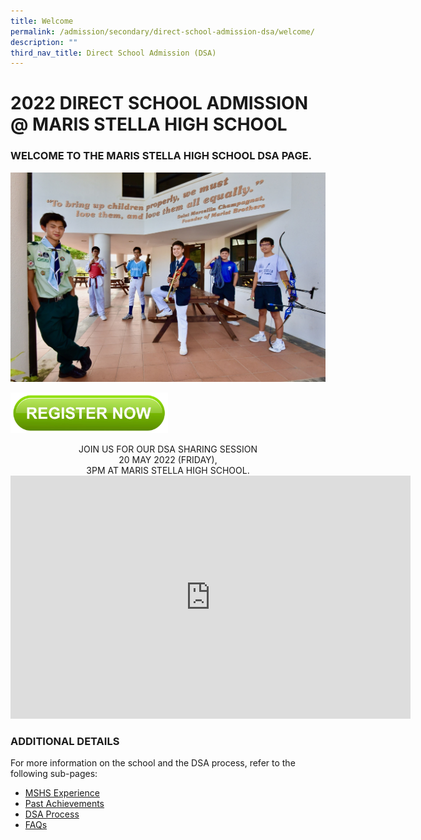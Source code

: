 ```yaml
---
title: Welcome
permalink: /admission/secondary/direct-school-admission-dsa/welcome/
description: ""
third_nav_title: Direct School Admission (DSA)
---
```

# 2022 DIRECT SCHOOL ADMISSION @ MARIS STELLA HIGH SCHOOL


  

### WELCOME TO THE MARIS STELLA HIGH SCHOOL DSA PAGE.

![](/images/Admission/dsa%20banner.jpeg)

<p><a href="https://form.gov.sg/5eb8f82b9de2f000116b3084">
<img style="width:50%" src="/images/Admission/registernow.png">
</a></p>


<center> JOIN US FOR OUR DSA SHARING SESSION<br> 20 MAY 2022 (FRIDAY), <br> 3PM AT MARIS STELLA HIGH SCHOOL.</center>

<iframe src="https://docs.google.com/presentation/d/e/2PACX-1vQcO3rUl8tmCl6xCYybLUqbwubE8mnn3pVaoKudXId-n83Wxzk0yG_otlVfpV1iDQ/embed?start=true&amp;loop=true&amp;delayms=5000" frameborder="0" width="640" height="389" allowfullscreen="true"></iframe>



### ADDITIONAL DETAILS


For more information on the school and the DSA process, refer to the following sub-pages:  

*   [MSHS Experience](https://staging.d2r0kwuamjw0vo.amplifyapp.com/admission/secondary/direct-school-admission-dsa/mshs-experience/)
*   [Past Achievements](https://staging.d2r0kwuamjw0vo.amplifyapp.com/about-mshs/secondary/school-achievements/2022/)
*   [DSA Process](https://staging.d2r0kwuamjw0vo.amplifyapp.com/admission/secondary/direct-school-admission-dsa/dsa-process/)
*   [FAQs](https://staging.d2r0kwuamjw0vo.amplifyapp.com/admission/secondary/direct-school-admission-dsa/faqs/)